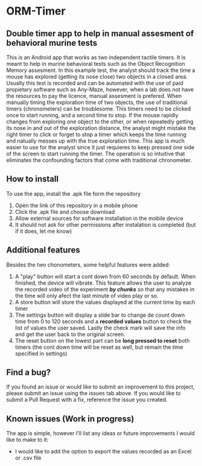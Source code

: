 # ORM-Timer
## Double timer app to help in manual assesment of behavioral murine tests

This is an Android app that works as two independent tactile timers. It is meant to help in murine behavioral tests such as the Object Recognition Memory assesment. In this example test, the analyst should track the time a mouse has explored (getting its nose close) two objects in a closed area. Usually this test is recorded and can be automated with the use of paid propietary software such as Any-Maze, however, when a lab does not have the resources to pay the licence, manual assesment is prefered. When manually timing the exploration time of two objects, the use of traditional timers (chronometers) can be troublesome. This timers need to be clicked once to start running, and a second time to stop. If the mouse rapidly changes from exploring one object to the other, or when repeatedly getting its nose in and out of the exploration distance, the analyst might mistake the right timer to click or forget to stop a timer which keeps the time running and natually messes up with the true exploration time.
This app is much easier to use for the analyst since it just requieres to keep pressed one side of the screen to start running the timer. The operation is so intuitive that eliminates the confounding factors that come with traditional chronometer.

## How to install

To use the app, install the .apk file form the repository
1. Open the link of this repository in a mobile phone
2. Click the .apk file and choose download
3. Allow external sources for software installation in the mobile device
4. It should not ask for other permissions after instalation is completed (but if it does, let me know)

## Additional features

Besides the two chonometers, some helpful features were added:
1. A "play" button will start a cont down from 60 seconds by default. When finished, the device will vibrate. This feature allows the user to analyze the recorded video of the experiment ***by chunks*** so that any mistakes in the time will only afect the last minute of video play or so.
2. A store button will store the values displayed at the current time by each timer
3. The settings button will display a slide bar to change de count down time from 0 to 120 seconds and a **recorded values** button to check the list of values the user saved. Lastly the check mark will save the info and get the user back to the original screen.
4. The reset button on the lowest part can be **long pressed to reset** both timers (the cont down time will be reset as well, but remain the time specified in settings)

## Find a bug?
If you found an issue or would like to submit an improvement to this project, please submit an issue using the issues tab above. If you would like to submit a Pull Request with a fix, reference the issue you created.


## Known issues (Work in progress)
The app is simple, however I'll list any ideas or future improvements I would like to make to it:
- I would like to add the option to export the values recorded as an Excel or .csv file
